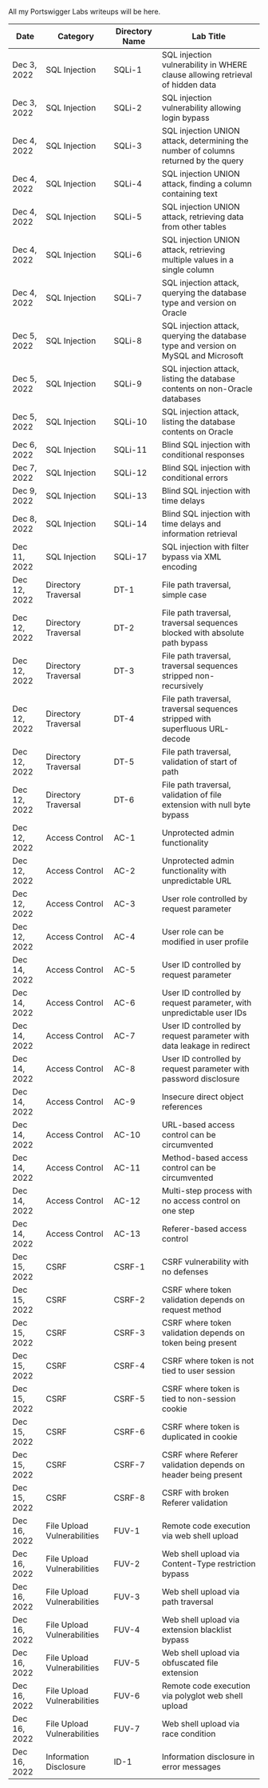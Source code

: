 All my Portswigger Labs writeups will be here.

Date	 	  | Category                      | Directory Name | Lab Title
--------------|-------------------------------|----------------|----------------------
Dec 3, 2022   | SQL Injection                 | SQLi-1         | SQL injection vulnerability in WHERE clause allowing retrieval of hidden data
Dec 3, 2022   | SQL Injection                 | SQLi-2         | SQL injection vulnerability allowing login bypass
Dec 4, 2022   | SQL Injection                 | SQLi-3         | SQL injection UNION attack, determining the number of columns returned by the query
Dec 4, 2022   | SQL Injection                 | SQLi-4         | SQL injection UNION attack, finding a column containing text
Dec 4, 2022   | SQL Injection                 | SQLi-5         | SQL injection UNION attack, retrieving data from other tables
Dec 4, 2022   | SQL Injection                 | SQLi-6         | SQL injection UNION attack, retrieving multiple values in a single column
Dec 4, 2022   | SQL Injection                 | SQLi-7         | SQL injection attack, querying the database type and version on Oracle
Dec 5, 2022   | SQL Injection                 | SQLi-8         | SQL injection attack, querying the database type and version on MySQL and Microsoft
Dec 5, 2022   | SQL Injection                 | SQLi-9         | SQL injection attack, listing the database contents on non-Oracle databases
Dec 5, 2022   | SQL Injection                 | SQLi-10        | SQL injection attack, listing the database contents on Oracle
Dec 6, 2022   | SQL Injection                 | SQLi-11        | Blind SQL injection with conditional responses
Dec 7, 2022   | SQL Injection                 | SQLi-12        | Blind SQL injection with conditional errors
Dec 9, 2022   | SQL Injection                 | SQLi-13        | Blind SQL injection with time delays
Dec 8, 2022   | SQL Injection                 | SQLi-14        | Blind SQL injection with time delays and information retrieval
Dec 11, 2022  | SQL Injection                 | SQLi-17        | SQL injection with filter bypass via XML encoding
Dec 12, 2022  | Directory Traversal           | DT-1           | File path traversal, simple case
Dec 12, 2022  | Directory Traversal           | DT-2           | File path traversal, traversal sequences blocked with absolute path bypass
Dec 12, 2022  | Directory Traversal           | DT-3           | File path traversal, traversal sequences stripped non-recursively
Dec 12, 2022  | Directory Traversal           | DT-4           | File path traversal, traversal sequences stripped with superfluous URL-decode
Dec 12, 2022  | Directory Traversal           | DT-5           | File path traversal, validation of start of path
Dec 12, 2022  | Directory Traversal           | DT-6           | File path traversal, validation of file extension with null byte bypass
Dec 12, 2022  | Access Control                | AC-1           | Unprotected admin functionality
Dec 12, 2022  | Access Control                | AC-2           | Unprotected admin functionality with unpredictable URL
Dec 12, 2022  | Access Control                | AC-3           | User role controlled by request parameter
Dec 12, 2022  | Access Control                | AC-4           | User role can be modified in user profile
Dec 14, 2022  | Access Control                | AC-5           | User ID controlled by request parameter
Dec 14, 2022  | Access Control                | AC-6           | User ID controlled by request parameter, with unpredictable user IDs
Dec 14, 2022  | Access Control                | AC-7           | User ID controlled by request parameter with data leakage in redirect
Dec 14, 2022  | Access Control                | AC-8           | User ID controlled by request parameter with password disclosure
Dec 14, 2022  | Access Control                | AC-9           | Insecure direct object references
Dec 14, 2022  | Access Control                | AC-10          | URL-based access control can be circumvented
Dec 14, 2022  | Access Control                | AC-11          | Method-based access control can be circumvented
Dec 14, 2022  | Access Control                | AC-12          | Multi-step process with no access control on one step
Dec 14, 2022  | Access Control                | AC-13          | Referer-based access control
Dec 15, 2022  | CSRF                          | CSRF-1         | CSRF vulnerability with no defenses
Dec 15, 2022  | CSRF                          | CSRF-2         | CSRF where token validation depends on request method
Dec 15, 2022  | CSRF                          | CSRF-3         | CSRF where token validation depends on token being present
Dec 15, 2022  | CSRF                          | CSRF-4         | CSRF where token is not tied to user session
Dec 15, 2022  | CSRF                          | CSRF-5         | CSRF where token is tied to non-session cookie
Dec 15, 2022  | CSRF                          | CSRF-6         | CSRF where token is duplicated in cookie
Dec 15, 2022  | CSRF                          | CSRF-7         | CSRF where Referer validation depends on header being present
Dec 15, 2022  | CSRF                          | CSRF-8         | CSRF with broken Referer validation
Dec 16, 2022  | File Upload Vulnerabilities   | FUV-1          | Remote code execution via web shell upload
Dec 16, 2022  | File Upload Vulnerabilities   | FUV-2          | Web shell upload via Content-Type restriction bypass
Dec 16, 2022  | File Upload Vulnerabilities   | FUV-3          | Web shell upload via path traversal
Dec 16, 2022  | File Upload Vulnerabilities   | FUV-4          | Web shell upload via extension blacklist bypass
Dec 16, 2022  | File Upload Vulnerabilities   | FUV-5          | Web shell upload via obfuscated file extension
Dec 16, 2022  | File Upload Vulnerabilities   | FUV-6          | Remote code execution via polyglot web shell upload
Dec 16, 2022  | File Upload Vulnerabilities   | FUV-7          | Web shell upload via race condition
Dec 16, 2022  | Information Disclosure        | ID-1           | Information disclosure in error messages
